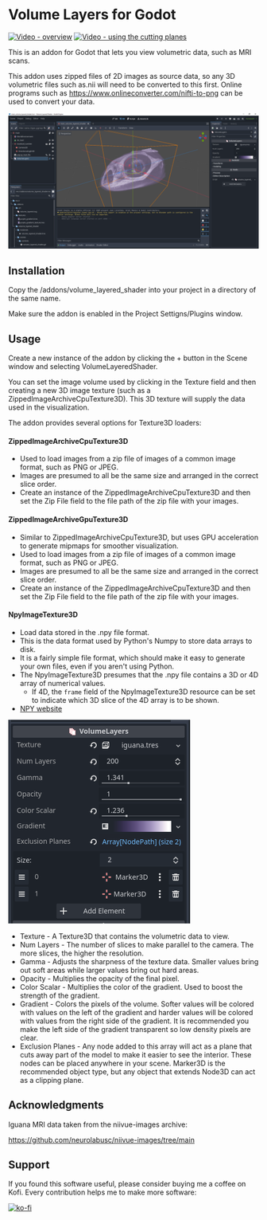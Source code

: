 # Volume Layers for Godot

[![Video - overview](https://img.youtube.com/vi/1IvKWIieZPM/0.jpg)](https://www.youtube.com/watch?v=1IvKWIieZPM)
[![Video - using the cutting planes](https://img.youtube.com/vi/FzYEshB9TFQ/0.jpg)](https://www.youtube.com/watch?v=FzYEshB9TFQ)

This is an addon for Godot that lets you view volumetric data, such as MRI scans.

This addon uses zipped files of 2D images as source data, so any 3D volumetric files such as.nii will need to be converted to this first.  Online programs such as https://www.onlineconverter.com/nifti-to-png can be used to convert your data.

![Shader in editor viewport](docs/editor_screenshot.png)

## Installation

Copy the /addons/volume_layered_shader into your project in a directory of the same name.

Make sure the addon is enabled in the Project Settigns/Plugins window.

## Usage

Create a new instance of the addon by clicking the + button in the Scene window and selecting VolumeLayeredShader.

You can set the image volume used by clicking in the Texture field and then creating a new 3D image texture (such as a ZippedImageArchiveCpuTexture3D).  This 3D texture will supply the data used in the visualization.

The addon provides several options for Texture3D loaders:

#### ZippedImageArchiveCpuTexture3D

- Used to load images from a zip file of images of a common image format, such as PNG or JPEG.
- Images are presumed to all be the same size and arranged in the correct slice order.
- Create an instance of the ZippedImageArchiveCpuTexture3D and then set the Zip File field to the file path of the zip file with your images.
    
#### ZippedImageArchiveGpuTexture3D

- Similar to ZippedImageArchiveCpuTexture3D, but uses GPU acceleration to generate mipmaps for smoother visualization.
- Used to load images from a zip file of images of a common image format, such as PNG or JPEG.
- Images are presumed to all be the same size and arranged in the correct slice order.
- Create an instance of the ZippedImageArchiveCpuTexture3D and then set the Zip File field to the file path of the zip file with your images.

#### NpyImageTexture3D

- Load data stored in the .npy file format.
- This is the data format used by Python's Numpy to store data arrays to disk.
- It is a fairly simple file format, which should make it easy to generate your own files, even if you aren't using Python.
- The NpyImageTexture3D presumes that the .npy file contains a 3D or 4D array of numerical values.
    - If 4D, the `frame` field of the NpyImageTexture3D resource can be set to indicate which 3D slice of the 4D array is to be shown.
- [NPY website](https://numpy.org/devdocs/reference/generated/numpy.lib.format.html)


![Inspector shader](docs/volume_layer_inspector_panel.png)

* Texture - A Texture3D that contains the volumetric data to view.
* Num Layers - The number of slices to make parallel to the camera.  The more slices, the higher the resolution.
* Gamma - Adjusts the sharpness of the texture data.  Smaller values bring out soft areas while larger values bring out hard areas.
* Opacity - Multiplies the opacity of the final pixel.
* Color Scalar - Multiplies the color of the gradient.  Used to boost the strength of the gradient.
* Gradient - Colors the pixels of the volume.  Softer values will be colored with values on the left of the gradient and harder values will be colored with values from the right side of the gradient.  It is recommended you make the left side of the gradient transparent so low density pixels are clear.
* Exclusion Planes - Any node added to this array will act as a plane that cuts away part of the model to make it easier to see the interior.  These nodes can be placed anywhere in your scene.  Marker3D is the recommended object type, but any object that extends Node3D can act as a clipping plane.

## Acknowledgments

Iguana MRI data taken from the niivue-images archive:

https://github.com/neurolabusc/niivue-images/tree/main


## Support

If you found this software useful, please consider buying me a coffee on Kofi.  Every contribution helps me to make more software:

[![ko-fi](https://ko-fi.com/img/githubbutton_sm.svg)](https://ko-fi.com/Y8Y43J6OB)

